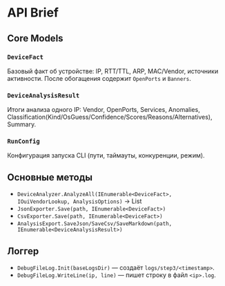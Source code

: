 # API Brief

## Core Models

### `DeviceFact`
Базовый факт об устройстве: IP, RTT/TTL, ARP, MAC/Vendor, источники активности. После обогащения содержит `OpenPorts` и `Banners`.

### `DeviceAnalysisResult`
Итоги анализа одного IP: Vendor, OpenPorts, Services, Anomalies, Classification(Kind/OsGuess/Confidence/Scores/Reasons/Alternatives), Summary.

### `RunConfig`
Конфигурация запуска CLI (пути, таймауты, конкуренции, режим).

## Основные методы

- `DeviceAnalyzer.AnalyzeAll(IEnumerable<DeviceFact>, IOuiVendorLookup, AnalysisOptions)` → List<DeviceAnalysisResult>
- `JsonExporter.Save(path, IEnumerable<DeviceFact>)`
- `CsvExporter.Save(path, IEnumerable<DeviceFact>)`
- `AnalysisExport.SaveJson/SaveCsv/SaveMarkdown(path, IEnumerable<DeviceAnalysisResult>)`

## Логгер

- `DebugFileLog.Init(baseLogsDir)` — создаёт `logs/step3/<timestamp>`.
- `DebugFileLog.WriteLine(ip, line)` — пишет строку в файл `<ip>.log`.
